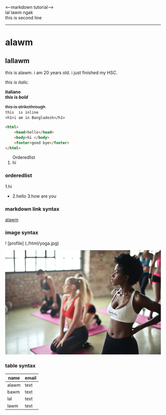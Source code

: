 <--markdown tutorial-->  
lal lawm ngak  
this is second line

---   

# alawm
## lallawm
<p>this is alawm. i am 20 years old. i just finished my HSC.</p>
<i>this is italic.</i>  

__italiano__   
___this is bold___  

~~this is strikethrough~~  
`this  is inline`  
`<h1>i am in Bangladesh</h1>` 
```html
<html>  
    <head>hello</head>
    <body>hi </body>
    <footer>good bye</footer>
</html>
```
<ol>Orderedlist
<li>hi</li></ol>  

### orderedlist
1.hi  
- 2.hello
3.how are you 

### markdown link syntax
[alawm](http://www.facebook.com)


### image syntax
! [profile] (./html/yoga.jpg)


<img src="yoga.jpg" title="hello">

<br/>
 
 ### table syntax
| name | email |
| ---- | ---- |
|alawm | text |
|bawm | text |
|lal | text |
|lawm | text |
